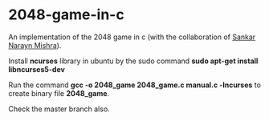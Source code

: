 # 2048-game-in-c
An implementation of the 2048 game in c (with the collaboration of [Sankar Narayn Mishra](https://www.linkedin.com/in/sankarmisra90/?originalSubdomain=in)). 

Install **ncurses** library in ubuntu by the sudo command **sudo apt-get install libncurses5-dev**

Run the command **gcc -o 2048_game 2048_game.c manual.c -lncurses** to create binary file **2048_game**.

Check the master branch also.

